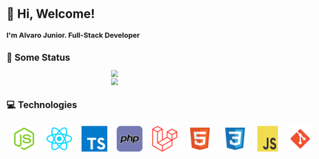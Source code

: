 # :wave: Hi, Welcome! 
### I'm Alvaro Junior. Full-Stack Developer

## :book: Some Status

<div align="center">
	<img height="200em" src="https://github-readme-stats.vercel.app/api?username=alvarojunior02&hide=issues&count_private=true&show_icons=true&theme=tokyonight" />
	<br />
	<img height="200em" src="https://github-readme-stats.vercel.app/api/top-langs/?username=alvarojunior02&layout=compact&langs_count=7&theme=dracula"/>
</div>


## :computer: Technologies


<div style="display: flex;">
	<img src="./node.svg" width="60" style="
		margin: 3px;
		padding: 8px;
		border-radius: 4px;
	"/>
	<img src="./react.svg" width="60" style="
		margin: 3px;
		padding: 8px;
		border-radius: 4px;
	"/>
  	<img src="./typescript.svg" width="60" style="
		margin: 3px;
		padding: 8px;
		border-radius: 4px;
	"/>
	<img src="./php.svg" width="60" style="
		margin: 3px;
		padding: 8px;
		border-radius: 4px;
	"/>
  	<img src="./laravel.svg" width="60" style="
		margin: 3px;
		padding: 8px;
		border-radius: 4px;
	"/>
  	<img src="./html5.svg" width="60" style="
		margin: 3px;
		padding: 8px;
		border-radius: 4px;
	"/>
  	<img src="./css3.svg" width="60" style="
		margin: 3px;
		padding: 8px;
		border-radius: 4px;
	"/>
  	<img src="./javascript.svg" width="60" style="
		margin: 3px;
		padding: 8px;
		border-radius: 4px;
	"/>
  	<img src="./git.svg" width="60" style="
		margin: 3px;
		padding: 8px;
		border-radius: 4px;
	"/>
  	<img src="./vscode.svg" width="60" style="
		margin: 3px;
		padding: 8px;
		border-radius: 4px;
	"/>
  	<img src="./mysql.svg" width="60" style="
		margin: 3px;
		padding: 8px;
		border-radius: 4px;
	"/>
  	<img src="./postgresql.svg" width="60" style="
		margin: 3px;
		padding: 8px;
		border-radius: 4px;
	"/>
	<img src="./aws.svg" width="60" style="
		margin: 3px;
		padding: 8px;
		border-radius: 4px;
	"/>
</div>
